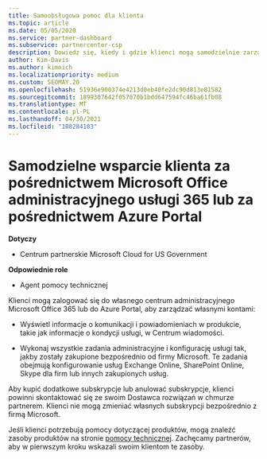 ```yaml
---
title: Samoobsługowa pomoc dla klienta
ms.topic: article
ms.date: 05/05/2020
ms.service: partner-dashboard
ms.subservice: partnercenter-csp
description: Dowiedz się, kiedy i gdzie klienci mogą samodzielnie zarządzać swoimi kontami i kiedy powinni kontaktować się ze swoim Dostawca rozwiązań w chmurze partnerem.
author: Kim-Davis
ms.author: kimnich
ms.localizationpriority: medium
ms.custom: SEOMAY.20
ms.openlocfilehash: 51936e900374e4213d0eb40fe2dc90d813e81582
ms.sourcegitcommit: 1899307642f057070b1bdd647594fc46ba61fb08
ms.translationtype: MT
ms.contentlocale: pl-PL
ms.lasthandoff: 04/30/2021
ms.locfileid: "108284183"
---
```

# <a name="customer-self-support-through-microsoft-office-365-admin-center-or-through-the-azure-portal"></a>Samodzielne wsparcie klienta za pośrednictwem Microsoft Office administracyjnego usługi 365 lub za pośrednictwem Azure Portal

**Dotyczy**

- Centrum partnerskie Microsoft Cloud for US Government

**Odpowiednie role**

- Agent pomocy technicznej

Klienci mogą zalogować się do własnego centrum administracyjnego Microsoft Office 365 lub do Azure Portal, aby zarządzać własnymi kontami:

- Wyświetl informacje o komunikacji i powiadomieniach w produkcie, takie jak informacje o kondycji usługi, w Centrum wiadomości.

- Wykonaj wszystkie zadania administracyjne i konfigurację usługi tak, jakby zostały zakupione bezpośrednio od firmy Microsoft. Te zadania obejmują konfigurowanie usług Exchange Online, SharePoint Online, Skype dla firm lub innych zakupionych usług.

Aby kupić dodatkowe subskrypcje lub anulować subskrypcje, klienci powinni skontaktować się ze swoim Dostawca rozwiązań w chmurze partnerem. Klienci nie mogą zmieniać własnych subskrypcji bezpośrednio z firmą Microsoft.

Jeśli klienci potrzebują pomocy dotyczącej produktów, mogą znaleźć zasoby produktów na stronie [pomocy technicznej](https://partnercenter.microsoft.com/partner/support). Zachęcamy partnerów, aby w pierwszym kroku wskazali swoim klientom te zasoby.

 

 



